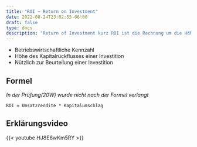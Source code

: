 ```yaml
---
title: "ROI ~ Return on Investment"
date: 2022-08-24T23:02:55-06:00
draft: false
type: docs
description: "Return of Investment kurz ROI ist die Rechnung um die Höhe des Kapitalrückflusses ins Unternehmen zu bestimmen."
---
```


- Betriebswirtschaftliche Kennzahl
- Höhe des Kapitalrückflusses einer Investition
- Nützlich zur Beurteilung einer Investition

## Formel

*In der Prüfung(20W) wurde nicht nach der Formel verlangt*  

```
ROI = Umsatzrendite * Kapitalumschlag
```

## Erklärungsvideo

{{< youtube HJ8E8wKm5RY >}}
